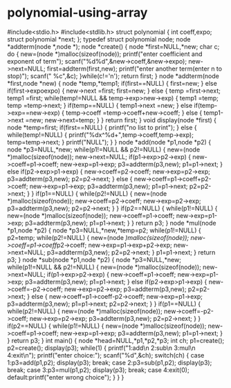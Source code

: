 # polynomial-using-array
#include<stdio.h>
#include<stdlib.h>
struct polynomial
{
    int coeff,expo;
    struct polynomial *next;
};
typedef struct polynomial node;
node *addterm(node *,node *);
node *create()
{
    node *first=NULL,*new;
    char c;
    do
    {
        new=(node *)malloc(sizeof(node));
        printf("enter coefficient and exponent of term");
        scanf("%d%d",&new->coeff,&new->expo);
        new->next=NULL;
        first=addterm(first,new);
        printf("enter another term(enter n to stop)");
        scanf(" %c",&c);
    }while(c!='n');
    return first;
}
node *addterm(node *first,node *new)
{
    node *temp,*temp1;
    if(first==NULL)
    {
        first=new;
    }
    else if(first->expo<new->expo)
    {
        new->next =first;
        first=new;
    }
    else
    {
        temp =first->next;
        temp1 =first;
        while(temp!=NULL && temp->exp>new->exp)
        {
            temp1 =temp;
            temp =temp->next;
        }
        if(temp==NULL)
        {
            temp1->next =new;
        }
        else if(temp->exp==new->exp)
        {
            temp->coeff =temp->coeff+new->coeff;
        }
        else
        {
            temp1->next =new;
            new->next=temp;
        }
    }
    return first;
}
void display(node *first)
{
    node *temp=first;
    if(first==NULL)
    {
        printf("no list to print");
    }
    else
    {
        while(temp!=NULL)
        {
            printf("%dx^%d+",temp->coeff,temp->exp);
            temp=temp->next;
        }
        printf("NULL");
    }
}
node *add(node *p1,node *p2)
{
    node *p3=NULL,*new;
    while(p1!=NULL && p2!=NULL)
    {
        new=(node *)malloc(sizeof(node));
        new->next=NULL;
        if(p1->exp>p2->exp)
        {
            new->coeff=p1->coeff;
            new->exp=p1->exp;
            p3=addterm(p3,new);
            p1=p1->next;
        }
        else if(p2->exp>p1->exp)
        {
            new->coeff=p2->coeff;
            new->exp=p2->exp;
            p3=addterm(p3,new);
            p2=p2->next;
        }
        else
        {
            new->coeff=p1->coeff+p2->coeff;
            new->exp=p1->exp;
            p3=addterm(p3,new);
            p1=p1->next;
            p2=p2->next;
        }
    }
    if(p1==NULL)
    {
        while(p2!=NULL)
        {
            new=(node *)malloc(sizeof(node));
            new->coeff=p2->coeff;
            new->exp=p2->exp;
            p3=addterm(p3,new);
            p2=p2->next;
        }
    }
    if(p2==NULL)
    {
        while(p1!=NULL)
        {
            new=(node *)malloc(sizeof(node));
            new->coeff=p1->coeff;
            new->exp=p1->exp;
            p3=addterm(p3,new);
            p1=p1->next;
        }
    }
    return p3;
}
node *mul(node *p1,node *p2)
{
    node *p3=NULL,*new,*temp=p2;
    while(p1!=NULL)
    {
        p2=temp;
        while(p2!=NULL)
        {
            new=(node *)malloc(sizeof(node));
            new->coeff=p1->coeff*p2->coeff;
            new->exp=p1->exp+p2->exp;
            new->next=NULL;
            p3=addterm(p3,new);
            p2=p2->next;
        }
        p1=p1->next;
    }
    return p3;
}
node *sub(node *p1,node *p2)
{
    node *p3=NULL,*new;
    while(p1!=NULL && p2!=NULL)
    {
        new=(node *)malloc(sizeof(node));
        new->next=NULL;
        if(p1->exp>p2->exp)
        {
            new->coeff=p1->coeff;
            new->exp=p1->exp;
            p3=addterm(p3,new);
            p1=p1->next;
        }
        else if(p2->exp>p1->exp)
        {
            new->coeff=-p2->coeff;
            new->exp=p2->exp;
            p3=addterm(p3,new);
            p2=p2->next;
        }
        else
        {
        new->coeff=p1->coeff-p2->coeff;
        new->exp=p1->exp;
        p3=addterm(p3,new);
        p1=p1->next;
        p2=p2->next;
        }
    }
    if(p1==NULL)
    {
        while(p2!=NULL)
        {
            new=(node *)malloc(sizeof(node));
            new->coeff=-p2->coeff;
            new->exp=p2->exp;
            p3=addterm(p3,new);
            p2=p2->next;
        }
    }
    if(p2==NULL)
    {
        while(p1!=NULL)
        {
            new=(node *)malloc(sizeof(node));
            new->coeff=p1->coeff;
            new->exp=p1->exp;
            p3=addterm(p3,new);
            p1=p1->next;
        }
    }
    return p3;
}
int main()
{
    node *head=NULL,*p1,*p2,*p3;
    int ch;
    p1=create();
    p2=create();
    display(p3);
    while(1)
    {
        printf("1:add\n 2:sub\n 3:mul\n 4:exit\n");
        printf("enter choice:");
        scanf("%d",&ch);
        switch(ch)
        {
            case 1:p3=add(p1,p2);
                  display(p3);
                  break;
            case 2:p3=sub(p1,p2);
                   display(p3);
                   break;
            case 3:p3=mul(p1,p2);
                   display(p3);
                   break;
            case 4:exit(0);
            default:printf("enter wrong choice");
        }
    }
}
